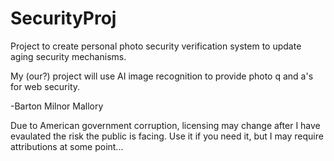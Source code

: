 # SecurityProj
Project to create personal photo security verification system to update aging security mechanisms.

My (our?) project will use AI image recognition to provide photo q and a's for web security. 

-Barton Milnor Mallory

Due to American government corruption, licensing may change after I have evaulated the risk the public is facing. Use it if you need it, but I may require attributions at some point...

